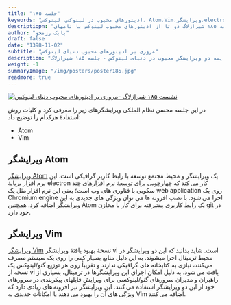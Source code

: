 ```yaml
---
title: "جلسه ۱۸۵"
keywords: "ادیتورهای محبوب در لینوکس، لینوکس، Atom،Vim،ویرایشگر،electron"
descriptiopn: "در جلسه ۱۸۵ شیرازلاگ دو تا از ادیتورهای محبوب لینوکس با نامهای vim و Atom معرفی گردید."
author: "بابک رزمجو"
draft: false
date: "1398-11-02"
subtitle: "مروری بر ادیتورهای محبوب دنیای لینوکس"
description: "مقایسه دو ویرایشگر محبوب در دنیای لینوکس - جلسه ۱۸۵ شیرازلاگ"
weight: -1
summaryImage: "/img/posters/poster185.jpg"
readmore: true
---
```

[![نشست ۱۸۵ شیرازلاگ -مروری بر ادیتورهای محبوب دنیای لینوکس](/img/posters/poster185.jpg)](/img/posters/poster185.jpg)

در این جلسه محسن نظام الملکی ویرایشگرهای زیر را معرفی کرد و کلیات روش استفاده‌ٔ هرکدام را توضیح داد:

* Atom
* Vim

## ویرایشگر Atom
[ویرایشگر Atom](https://atom.io/) یک ویرایشگر و محیط مجتمع توسعه با رابط کاربر گرافیکی است. این نرم افزار برپایه‌ٔ electron کار می کند که چهارچوبی برای توسعهٔ نرم افزارهای چند سکویی با فناوری های وب است؛ یعنی این نرم افزار مثل یک web application روی یک Chromium engine اجرا می شود. با نصب افزونه ها می توان ویژگی های جدیدی به این ویرایشگر اضافه کرد. همچنین Atom یک رابط کاربری پیشرفته برای کار با مخازن git در خود دارد.

## ویرایشگر Vim
[ویرایشگر Vim](https://www.vim.org/) نسخهٔ بهبود یافتهٔ ویرایشگر vi است. شاید بدانید که این دو ویرایشگر در محیط ترمینال اجرا میشوند. به این دلیل منابع بسیار کمی را روی یک سیستم مصرف می‌کنند، نیازی به کتابخانه های گرافیکی ندارند و تقریبأ روی هر توزیع گنو/لینوکس یک نسخه از vi یافت می شود. به دلیل امکان اجرای این ویرایشگرها در ترمینال، بسیاری از راهبران و مدیران سرورهای گنو/لینوکسی برای ویرایش فایلهای پیکربندی در سرورهای خود از این دو ویرایشگر استفاده می کنند. این ویرایشگر نیز افزونه های زیادی دارد که ویژگی های آن را بهبود می دهند یا امکانات جدیدی به Vim اضافه می کنند.

